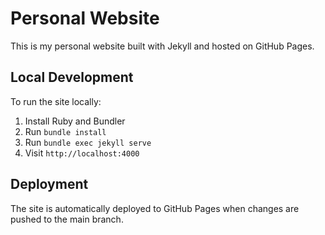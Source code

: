 # Personal Website

This is my personal website built with Jekyll and hosted on GitHub Pages.

## Local Development

To run the site locally:

1. Install Ruby and Bundler
2. Run `bundle install`
3. Run `bundle exec jekyll serve`
4. Visit `http://localhost:4000`

## Deployment

The site is automatically deployed to GitHub Pages when changes are pushed to the main branch. 